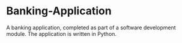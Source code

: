 # Banking-Application
A banking application, completed as part of a software development module. The application is written in Python.
